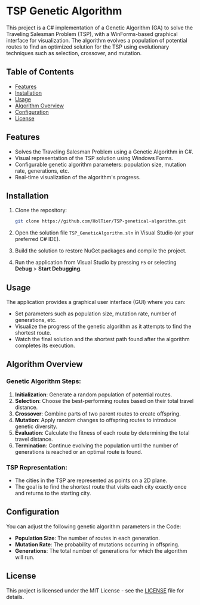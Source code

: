 # TSP Genetic Algorithm

This project is a C# implementation of a Genetic Algorithm (GA) to solve the Traveling Salesman Problem (TSP), with a WinForms-based graphical interface for visualization. The algorithm evolves a population of potential routes to find an optimized solution for the TSP using evolutionary techniques such as selection, crossover, and mutation.

## Table of Contents
- [Features](#features)
- [Installation](#installation)
- [Usage](#usage)
- [Algorithm Overview](#algorithm-overview)
- [Configuration](#configuration)
- [License](#license)

## Features
- Solves the Traveling Salesman Problem using a Genetic Algorithm in C#.
- Visual representation of the TSP solution using Windows Forms.
- Configurable genetic algorithm parameters: population size, mutation rate, generations, etc.
- Real-time visualization of the algorithm's progress.

## Installation

1. Clone the repository:

   ```bash
   git clone https://github.com/HolTier/TSP-genetical-algorithm.git

2. Open the solution file `TSP_GeneticAlgorithm.sln` in Visual Studio (or your preferred C# IDE).

3. Build the solution to restore NuGet packages and compile the project.

4. Run the application from Visual Studio by pressing `F5` or selecting **Debug** > **Start Debugging**.

## Usage

The application provides a graphical user interface (GUI) where you can:

- Set parameters such as population size, mutation rate, number of generations, etc.
- Visualize the progress of the genetic algorithm as it attempts to find the shortest route.
- Watch the final solution and the shortest path found after the algorithm completes its execution.

## Algorithm Overview

### Genetic Algorithm Steps:

1. **Initialization**: Generate a random population of potential routes.
2. **Selection**: Choose the best-performing routes based on their total travel distance.
3. **Crossover**: Combine parts of two parent routes to create offspring.
4. **Mutation**: Apply random changes to offspring routes to introduce genetic diversity.
5. **Evaluation**: Calculate the fitness of each route by determining the total travel distance.
6. **Termination**: Continue evolving the population until the number of generations is reached or an optimal route is found.

### TSP Representation:

- The cities in the TSP are represented as points on a 2D plane.
- The goal is to find the shortest route that visits each city exactly once and returns to the starting city.

## Configuration

You can adjust the following genetic algorithm parameters in the Code:

- **Population Size**: The number of routes in each generation.
- **Mutation Rate**: The probability of mutations occurring in offspring.
- **Generations**: The total number of generations for which the algorithm will run.

## License

This project is licensed under the MIT License - see the [LICENSE](LICENSE) file for details.

